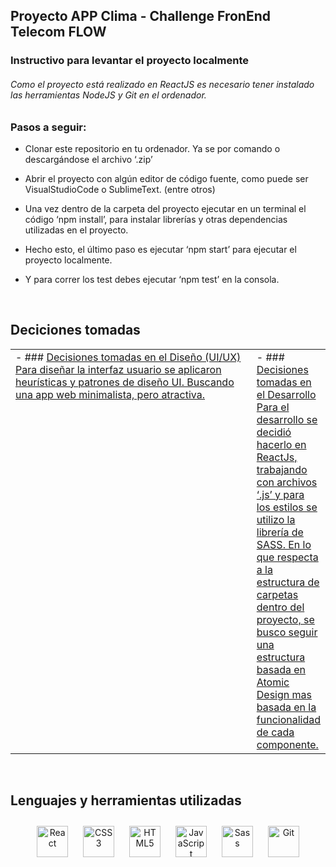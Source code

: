 ## Proyecto APP Clima - Challenge FronEnd Telecom FLOW  
  

<div align="right">
  
</div>  
  



### Instructivo para levantar el proyecto localmente  
###### Como el proyecto está realizado en ReactJS es necesario tener instalado las herramientas NodeJS y Git en el ordenador.



  
  



### Pasos a seguir:  
- Clonar este repositorio en tu ordenador. Ya se por comando o descargándose el archivo ‘.zip’
  
  

- Abrir el proyecto con algún editor de código fuente, como puede ser VisualStudioCode o SublimeText. (entre otros)  
  

- Una vez dentro de la carpeta del proyecto ejecutar en un terminal el código ‘npm install’, para instalar librerías y otras dependencias utilizadas en el proyecto.  
  

- Hecho esto, el último paso es ejecutar ‘npm start’ para ejecutar el proyecto localmente.  
  

- Y para correr los test debes ejecutar ‘npm test’ en la consola.  
  

  
  

<br/>  


## Deciciones tomadas  
<table>
<tr>
<td valign="top" width="80%">
            - ### <ins>Decisiones tomadas en el Diseño (UI/UX)
            Para diseñar la interfaz usuario se aplicaron heurísticas y patrones de diseño UI. Buscando una app web minimalista, pero atractiva.
</ins>    
</td>
<td valign="top" width="50%">
            - ### <ins>Decisiones tomadas en el Desarrollo
            Para el desarrollo se decidió hacerlo en ReactJs, trabajando con archivos ‘.js’ y para los estilos se utilizo la librería de SASS.
            En lo que respecta a la estructura de carpetas dentro del proyecto, se busco seguir una estructura basada en Atomic Design mas basada en la funcionalidad de cada componente.</ins> 
</td>
</tr>
</table>  

<br/>  


## Lenguajes y herramientas utilizadas 
<div align="center">  
<a href="https://reactjs.org/" target="_blank"><img style="margin: 10px" src="https://profilinator.rishav.dev/skills-assets/react-original-wordmark.svg" alt="React" height="50" /></a>  
<a href="https://www.w3schools.com/css/" target="_blank"><img style="margin: 10px" src="https://profilinator.rishav.dev/skills-assets/css3-original-wordmark.svg" alt="CSS3" height="50" /></a>  
<a href="https://en.wikipedia.org/wiki/HTML5" target="_blank"><img style="margin: 10px" src="https://profilinator.rishav.dev/skills-assets/html5-original-wordmark.svg" alt="HTML5" height="50" /></a>  
<a href="https://www.javascript.com/" target="_blank"><img style="margin: 10px" src="https://profilinator.rishav.dev/skills-assets/javascript-original.svg" alt="JavaScript" height="50" /></a>  
<a href="https://sass-lang.com/" target="_blank"><img style="margin: 10px" src="https://profilinator.rishav.dev/skills-assets/sass-original.svg" alt="Sass" height="50" /></a>  
<a href="https://github.com/" target="_blank"><img style="margin: 10px" src="https://profilinator.rishav.dev/skills-assets/git-scm-icon.svg" alt="Git" height="50" /></a>  
</div>  

<br/>  

<br/>  

<br/>  

<br/>  

<br/>  

<br />
